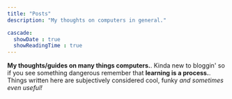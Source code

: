 ```yaml
---
title: "Posts"
description: "My thoughts on computers in general."

cascade:
  showDate : true
  showReadingTime : true
---
```


**My thoughts/guides on many things computers.**. Kinda new to bloggin' so if you see something dangerous remember that **learning is a process.**. Things written here are subjectively considered cool, funky *and sometimes even useful!*
